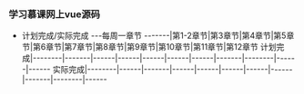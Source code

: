 ### 学习慕课网上vue源码

* 计划完成/实际完成 ---每周一章节
-------|第1-2章节|第3章节|第4章节|第5章节|第6章节|第7章节|第8章节|第9章节|第10章节|第11章节|第12章节
计划完成|--------|-------|------|------|------|------|------|-------|--------|------|------
实际完成|--------|------|-------|------|------|------|------|------|-------|--------|------
